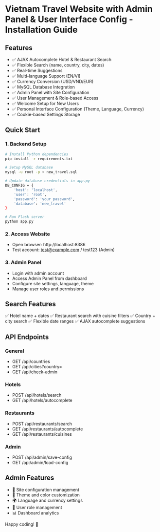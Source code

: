# Vietnam Travel Website with Admin Panel & User Interface Config - Installation Guide

## Features
- ✅ AJAX Autocomplete Hotel & Restaurant Search
- ✅ Flexible Search (name, country, city, dates)  
- ✅ Real-time Suggestions
- ✅ Multi-language Support (EN/VI)
- ✅ Currency Conversion (USD/VND/EUR)
- ✅ MySQL Database Integration
- ✅ Admin Panel with Site Configuration
- ✅ User Management & Role-based Access
- ✅ Welcome Setup for New Users
- ✅ Personal Interface Configuration (Theme, Language, Currency)
- ✅ Cookie-based Settings Storage

## Quick Start

### 1. Backend Setup
```bash
# Install Python dependencies
pip install -r requirements.txt

# Setup MySQL database
mysql -u root -p < new_travel.sql

# Update database credentials in app.py
DB_CONFIG = {
    'host': 'localhost',
    'user': 'root', 
    'password': 'your_password',
    'database': 'new_travel'
}

# Run Flask server
python app.py
```

### 2. Access Website
- Open browser: http://localhost:8386
- Test account: test@example.com / test123 (Admin)

### 3. Admin Panel
- Login with admin account
- Access Admin Panel from dashboard
- Configure site settings, language, theme
- Manage user roles and permissions

## Search Features
✅ Hotel name + dates
✅ Restaurant search with cuisine filters
✅ Country + city search
✅ Flexible date ranges
✅ AJAX autocomplete suggestions

## API Endpoints
### General
- GET /api/countries
- GET /api/cities?country=
- GET /api/check-admin

### Hotels
- POST /api/hotels/search  
- GET /api/hotels/autocomplete

### Restaurants
- POST /api/restaurants/search
- GET /api/restaurants/autocomplete
- GET /api/restaurants/cuisines

### Admin
- POST /api/admin/save-config
- GET /api/admin/load-config

## Admin Features
- 🔧 Site configuration management
- 🎨 Theme and color customization
- 🌍 Language and currency settings
- 👥 User role management
- 📊 Dashboard analytics

Happy coding! 🚀
